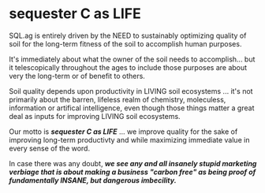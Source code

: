 # sequester C as LIFE

SQL.ag is entirely driven by the NEED to sustainably optimizing quality of soil for the long-term fitness of the soil to accomplish human purposes. 

It's immediately about what the owner of the soil needs to accomplish... but it telescopically throughout the ages to  include those purposes are about very the long-term or of benefit to others. 

Soil quality depends upon productivity in LIVING soil ecosystems ... it's not primarily about the barren, lifeless realm of chemistry, moleculess, information or artifical intelligence, even though those things matter a great deal as inputs for improving LIVING soil ecosystems.

Our motto is ***sequester C as LIFE***  ... we improve quality for the sake of improving long-term productivty and while maximizing immediate value in every sense of the word.

In case there was any doubt, ***we see any and all insanely stupid marketing verbiage that is about making a business "carbon free" as being proof of fundamentally INSANE, but dangerous imbecility.***
